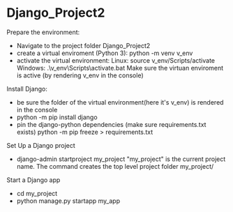 # Django_Project2


Prepare the environment:

- Navigate to the project folder Django_Project2
- create a virtual enviroment (Python 3):
  python -m venv v_env
- activate the virtual environment:
  Linux: source v_env/Scripts/activate
  Windows: .\v_env\Scripts\activate.bat
  Make sure the virtuan enviroment is active (by rendering v_env in the console)


Install Django:

- be sure the folder of the virtual environment(here it's v_env) is rendered in the console
- python -m pip install django
- pin the django-python dependencies (make sure requirements.txt exists)
  python -m pip freeze > requirements.txt


Set Up a Django project

- django-admin startproject my_project
  "my_project" is the current project name. The command creates the top level project folder my_project/


Start a Django app

- cd my_project
- python manage.py startapp my_app
